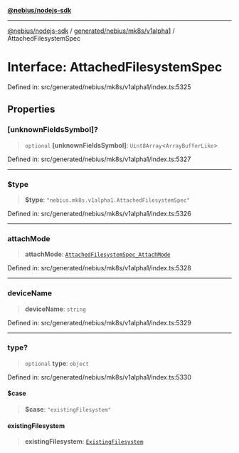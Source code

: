 [**@nebius/nodejs-sdk**](../../../../../README.md)

---

[@nebius/nodejs-sdk](../../../../../README.md) / [generated/nebius/mk8s/v1alpha1](../README.md) / AttachedFilesystemSpec

# Interface: AttachedFilesystemSpec

Defined in: src/generated/nebius/mk8s/v1alpha1/index.ts:5325

## Properties

### \[unknownFieldsSymbol\]?

> `optional` **\[unknownFieldsSymbol\]**: `Uint8Array`\<`ArrayBufferLike`\>

Defined in: src/generated/nebius/mk8s/v1alpha1/index.ts:5327

---

### $type

> **$type**: `"nebius.mk8s.v1alpha1.AttachedFilesystemSpec"`

Defined in: src/generated/nebius/mk8s/v1alpha1/index.ts:5326

---

### attachMode

> **attachMode**: [`AttachedFilesystemSpec_AttachMode`](../type-aliases/AttachedFilesystemSpec_AttachMode.md)

Defined in: src/generated/nebius/mk8s/v1alpha1/index.ts:5328

---

### deviceName

> **deviceName**: `string`

Defined in: src/generated/nebius/mk8s/v1alpha1/index.ts:5329

---

### type?

> `optional` **type**: `object`

Defined in: src/generated/nebius/mk8s/v1alpha1/index.ts:5330

#### $case

> **$case**: `"existingFilesystem"`

#### existingFilesystem

> **existingFilesystem**: [`ExistingFilesystem`](ExistingFilesystem.md)
